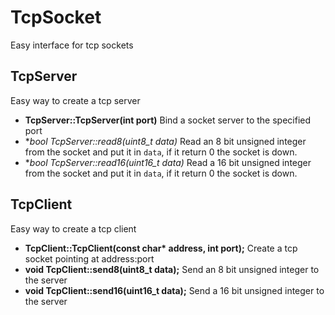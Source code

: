 # TcpSocket
Easy interface for tcp sockets

## TcpServer
Easy way to create a tcp server

+ **TcpServer::TcpServer(int port)** Bind a socket server to the specified port
+ **bool TcpServer::read8(uint8_t *data)** Read an 8 bit unsigned integer from the socket and put it in `data`, if it return 0 the socket is down.
+ **bool TcpServer::read16(uint16_t *data)** Read a 16 bit unsigned integer from the socket and put it in `data`, if it return 0 the socket is down.


## TcpClient
Easy way to create a tcp client

+ **TcpClient::TcpClient(const char\* address, int port);** Create a tcp socket pointing at address:port
+ **void TcpClient::send8(uint8_t data);** Send an 8 bit unsigned integer to the server
+ **void TcpClient::send16(uint16_t data);** Send a 16 bit unsigned integer to the server

